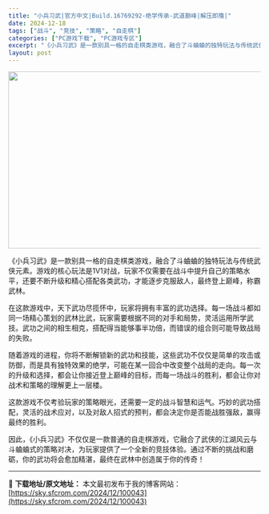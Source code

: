 ```yaml
---
title: "小兵习武|官方中文|Build.16769292-绝学传承-武道巅峰|解压即撸|"
date: 2024-12-18
tags: ["战斗", "竞技", "策略", "自走棋"]
categories: ["PC游戏下载", "PC游戏专区"]
excerpt: "《小兵习武》是一款别具一格的自走棋类游戏，融合了斗蛐蛐的独特玩法与传统武侠元素。游戏的核心玩法是1V1对战，玩家不仅需要在战斗中提升自己的策略水平，还要不断升级和精心搭配各类武功，才能逐步克服敌人，最终登上巅峰，称霸武林。 在这款游戏中，天下武功尽揽怀中，玩家将拥有丰富的武功选择。每一场战斗都如同一&hellip;"
layout: post
---
```


<img class="aligncenter size-full wp-image-100024" src="https://sky.sfcrom.com/wp-content/uploads/2024/12/2024121810112973.webp" alt="" width="616" height="353" />

《小兵习武》是一款别具一格的自走棋类游戏，融合了斗蛐蛐的独特玩法与传统武侠元素。游戏的核心玩法是1V1对战，玩家不仅需要在战斗中提升自己的策略水平，还要不断升级和精心搭配各类武功，才能逐步克服敌人，最终登上巅峰，称霸武林。

在这款游戏中，天下武功尽揽怀中，玩家将拥有丰富的武功选择。每一场战斗都如同一场精心策划的武林比武，玩家需要根据不同的对手和局势，灵活运用所学武技。武功之间的相生相克，搭配得当能够事半功倍，而错误的组合则可能导致战局的失败。

随着游戏的进程，你将不断解锁新的武功和技能，这些武功不仅仅是简单的攻击或防御，而是具有独特效果的绝学，可能在某一回合中改变整个战局的走向。每一次的升级和选择，都会让你接近登上巅峰的目标，而每一场战斗的胜利，都会让你对战术和策略的理解更上一层楼。

这款游戏不仅考验玩家的策略眼光，还需要一定的战斗智慧和运气。巧妙的武功搭配，灵活的战术应对，以及对敌人招式的预判，都会决定你是否能战胜强敌，赢得最终的胜利。

因此，《小兵习武》不仅仅是一款普通的自走棋游戏，它融合了武侠的江湖风云与斗蛐蛐式的策略对决，为玩家提供了一个全新的竞技体验。通过不断的挑战和磨砺，你的武功将会愈加精湛，最终在武林中创造属于你的传奇！

---
📖 **下载地址/原文地址：** 本文最初发布于我的博客网站：[https://sky.sfcrom.com/2024/12/100043](https://sky.sfcrom.com/2024/12/100043)
